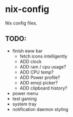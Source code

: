 # nix-config
Nix config files.

## TODO:
- finish eww bar
  - fetch icons intelligently
  - ADD clock
  - ADD ram / cpu usage?
  - ADD CPU temp?
  - ADD Power profile?
  - ADD emoji picker?
  - ADD clipboard history?
- power menu
- test gaming
- system tray
- notification daemon styling
